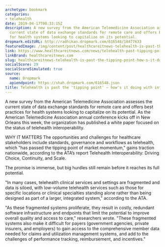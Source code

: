 ```yaml
---
archetype: bookmark
categories:
- telehealth
date: 2019-04-17T08:33:15Z
description: A new survey from the American Telemedicine Association assesses the
  current state of data exchange standards for remote care and offers best practices
  for health systems looking to capitalize on its potential.
dropmark.editURL: http://radhikan.dropmark.com/616548/18477633
featuredImage: /img/content/post/healthcareitnews-telehealth-is-past-the-tipping-point-how-s-it-doing-with-interoperability.png
link: https://www.healthcareitnews.com/news/telehealth-past-tipping-point-hows-it-doing-interoperability
linkBrand: healthcareitnews.com
slug: healthcareitnews-telehealth-is-past-the-tipping-point-how-s-it-doing-with-interoperability
socialScore: 29
socialScoreSimulated: true
source:
  name: Dropmark
  apiendpoint: https://shah.dropmark.com/616548.json
title: Telehealth is past the 'tipping point' – how's it doing with interoperability?
---
```

A new survey from the American Telemedicine Association assesses the current state of data exchange standards for remote care and offers best practices for health systems looking to capitalize on its potential. As the American Telemedicine Association annual conference kicks off in New Orleans this week, the organization has published a white paper focused on the status of telehealth interoperability.

WHY IT MATTERS
The opportunities and challenges for healthcare stakeholders include standards, governance and workflows as telehealth, which "has passed the tipping point of market momentum," gains traction nationwide, according to the ATA’s report Telehealth Interoperability: Driving Choice, Continuity, and Scale.

The promise is immense, but big hurdles still remain before it reaches its full potential.

"In many cases, telehealth clinical services and settings are fragmented and data is siloed, with low-volume telehealth services such as those for specific locations or clinical specialties standing alone rather than being designed as part of a larger, integrated system," according to the ATA.

"As these fragmented systems proliferate, they result in costly, redundant software infrastructure and endpoints that limit the potential to improve overall quality and access to care," researchers wrote. "These fragmented systems also make it difficult for payers (government agencies, private insurers, and employers) to gain access to the comprehensive member data needed for claims and utilization management systems, and add to the challenges of performance tracking, reimbursement, and incentives."

